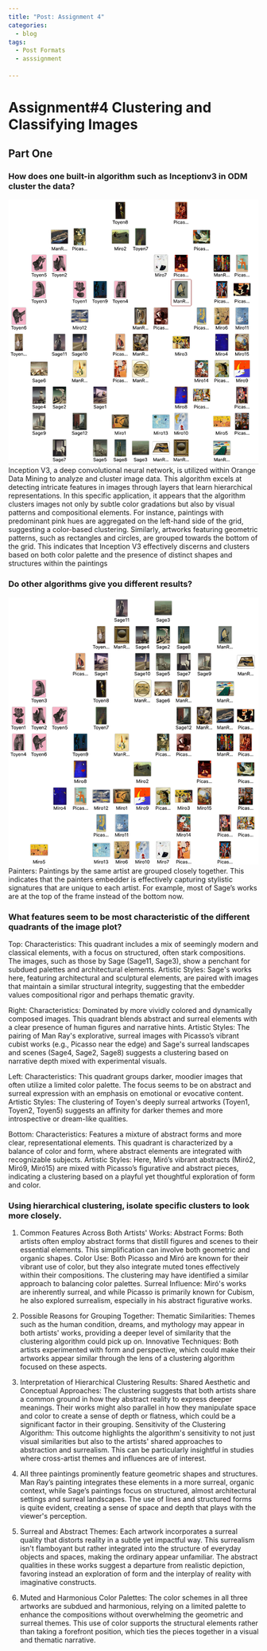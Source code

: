 ```yaml
---
title: "Post: Assignment 4"
categories:
  - blog
tags:
  - Post Formats
  - asssignment
  
---
```

# Assignment#4 Clustering and Classifying Images

## Part One

### How does one built-in algorithm such as Inceptionv3 in ODM cluster the data?
![imagegrid1](/assets/assignment4/ImageGrid1.png)
Inception V3, a deep convolutional neural network, is utilized within Orange Data Mining to analyze and cluster image data. This algorithm excels at detecting intricate features in images through layers that learn hierarchical representations. In this specific application, it appears that the algorithm clusters images not only by subtle color gradations but also by visual patterns and compositional elements. For instance, paintings with predominant pink hues are aggregated on the left-hand side of the grid, suggesting a color-based clustering. Similarly, artworks featuring geometric patterns, such as rectangles and circles, are grouped towards the bottom of the grid. This indicates that Inception V3 effectively discerns and clusters based on both color palette and the presence of distinct shapes and structures within the paintings

### Do other algorithms give you different results?
![imagegrid2](/assets/assignment4/ImageGrid2.png)
Painters:
Paintings by the same artist are grouped closely together. This indicates that the painters embedder is effectively capturing stylistic signatures that are unique to each artist. For example, most of Sage’s works are at the top of the frame instead of the bottom now.


### What features seem to be most characteristic of the different quadrants of the image plot?
Top:
Characteristics: This quadrant includes a mix of seemingly modern and classical elements, with a focus on structured, often stark compositions. The images, such as those by Sage (Sage11, Sage3), show a penchant for subdued palettes and architectural elements.
Artistic Styles: Sage's works here, featuring architectural and sculptural elements, are paired with images that maintain a similar structural integrity, suggesting that the embedder values compositional rigor and perhaps thematic gravity.

Right:
Characteristics: Dominated by more vividly colored and dynamically composed images. This quadrant blends abstract and surreal elements with a clear presence of human figures and narrative hints.
Artistic Styles: The pairing of Man Ray's explorative, surreal images with Picasso’s vibrant cubist works (e.g., Picasso near the edge) and Sage's surreal landscapes and scenes (Sage4, Sage2, Sage8) suggests a clustering based on narrative depth mixed with experimental visuals.

Left:
Characteristics: This quadrant groups darker, moodier images that often utilize a limited color palette. The focus seems to be on abstract and surreal expression with an emphasis on emotional or evocative content.
Artistic Styles: The clustering of Toyen's deeply surreal artworks (Toyen1, Toyen2, Toyen5) suggests an affinity for darker themes and more introspective or dream-like qualities.

Bottom:
Characteristics: Features a mixture of abstract forms and more clear, representational elements. This quadrant is characterized by a balance of color and form, where abstract elements are integrated with recognizable subjects.
Artistic Styles: Here, Miró’s vibrant abstracts (Miró2, Miró9, Miró15) are mixed with Picasso’s figurative and abstract pieces, indicating a clustering based on a playful yet thoughtful exploration of form and color.

### Using hierarchical clustering, isolate specific clusters to look more closely.
1. Common Features Across Both Artists' Works:
Abstract Forms: Both artists often employ abstract forms that distill figures and scenes to their essential elements. This simplification can involve both geometric and organic shapes.
Color Use: Both Picasso and Miró are known for their vibrant use of color, but they also integrate muted tones effectively within their compositions. The clustering may have identified a similar approach to balancing color palettes.
Surreal Influence: Miró's works are inherently surreal, and while Picasso is primarily known for Cubism, he also explored surrealism, especially in his abstract figurative works.


2. Possible Reasons for Grouping Together:
Thematic Similarities: Themes such as the human condition, dreams, and mythology may appear in both artists' works, providing a deeper level of similarity that the clustering algorithm could pick up on.
Innovative Techniques: Both artists experimented with form and perspective, which could make their artworks appear similar through the lens of a clustering algorithm focused on these aspects.


3. Interpretation of Hierarchical Clustering Results:
Shared Aesthetic and Conceptual Approaches: The clustering suggests that both artists share a common ground in how they abstract reality to express deeper meanings. Their works might also parallel in how they manipulate space and color to create a sense of depth or flatness, which could be a significant factor in their grouping.
Sensitivity of the Clustering Algorithm: This outcome highlights the algorithm's sensitivity to not just visual similarities but also to the artists' shared approaches to abstraction and surrealism. This can be particularly insightful in studies where cross-artist themes and influences are of interest.


1. All three paintings prominently feature geometric shapes and structures. Man Ray’s painting integrates these elements in a more surreal, organic context, while Sage’s paintings focus on structured, almost architectural settings and surreal landscapes.
The use of lines and structured forms is quite evident, creating a sense of space and depth that plays with the viewer's perception.

2. Surreal and Abstract Themes:
Each artwork incorporates a surreal quality that distorts reality in a subtle yet impactful way. This surrealism isn't flamboyant but rather integrated into the structure of everyday objects and spaces, making the ordinary appear unfamiliar.
The abstract qualities in these works suggest a departure from realistic depiction, favoring instead an exploration of form and the interplay of reality with imaginative constructs.

3. Muted and Harmonious Color Palettes:
The color schemes in all three artworks are subdued and harmonious, relying on a limited palette to enhance the compositions without overwhelming the geometric and surreal themes.
This use of color supports the structural elements rather than taking a forefront position, which ties the pieces together in a visual and thematic narrative.

